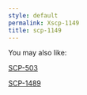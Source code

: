 ```yaml
---
style: default
permalink: Xscp-1149
title: scp-1149
---
```

You may also like:

[SCP-503](http://scp-wiki.net/scp-503)

[SCP-1489](http://scp-wiki.net/scp-1489)
